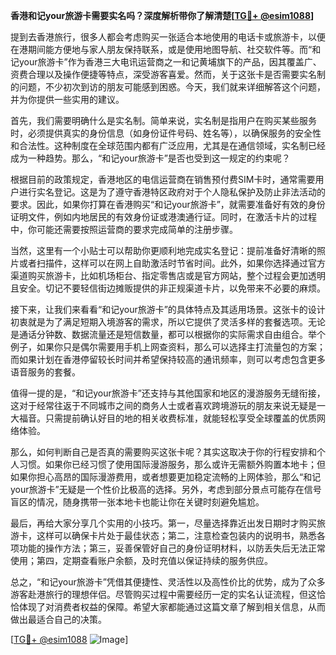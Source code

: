 **香港和记your旅游卡需要实名吗？深度解析带你了解清楚[[TG💪+ @esim1088](https://t.me/s/esim1088)]**

提到去香港旅行，很多人都会考虑购买一张适合本地使用的电话卡或旅游卡，以便在港期间能方便地与家人朋友保持联系，或是使用地图导航、社交软件等。而“和记your旅游卡”作为香港三大电讯运营商之一和记黄埔旗下的产品，因其覆盖广、资费合理以及操作便捷等特点，深受游客喜爱。然而，关于这张卡是否需要实名制的问题，不少初次到访的朋友可能感到困惑。今天，我们就来详细解答这个问题，并为你提供一些实用的建议。

首先，我们需要明确什么是实名制。简单来说，实名制是指用户在购买某些服务时，必须提供真实的身份信息（如身份证件号码、姓名等），以确保服务的安全性和合法性。这种制度在全球范围内都有广泛应用，尤其是在通信领域，实名制已经成为一种趋势。那么，“和记your旅游卡”是否也受到这一规定的约束呢？

根据目前的政策规定，香港地区的电信运营商在销售预付费SIM卡时，通常需要用户进行实名登记。这是为了遵守香港特区政府对于个人隐私保护及防止非法活动的要求。因此，如果你打算在香港购买“和记your旅游卡”，就需要准备好有效的身份证明文件，例如内地居民的有效身份证或港澳通行证。同时，在激活卡片的过程中，你可能还需要按照运营商的要求完成简单的注册步骤。

当然，这里有一个小贴士可以帮助你更顺利地完成实名登记：提前准备好清晰的照片或者扫描件，这样可以在网上自助激活时节省时间。此外，如果你选择通过官方渠道购买旅游卡，比如机场柜台、指定零售店或是官方网站，整个过程会更加透明且安全。切记不要轻信街边摊贩提供的非正规渠道卡片，以免带来不必要的麻烦。

接下来，让我们来看看“和记your旅游卡”的具体特点及其适用场景。这张卡的设计初衷就是为了满足短期入境游客的需求，所以它提供了灵活多样的套餐选项。无论是通话分钟数、数据流量还是短信数量，都可以根据你的实际需求自由组合。举个例子，如果你只是偶尔需要用手机上网查资料，那么可以选择主打流量包的方案；而如果计划在香港停留较长时间并希望保持较高的通讯频率，则可以考虑包含更多语音服务的套餐。

值得一提的是，“和记your旅游卡”还支持与其他国家和地区的漫游服务无缝衔接，这对于经常往返于不同城市之间的商务人士或者喜欢跨境游玩的朋友来说无疑是一大福音。只需提前确认好目的地的相关收费标准，就能轻松享受全球覆盖的优质网络体验。

那么，如何判断自己是否真的需要购买这张卡呢？其实这取决于你的行程安排和个人习惯。如果你已经习惯了使用国际漫游服务，那么或许无需额外购置本地卡；但如果你担心高昂的国际漫游费用，或者想要更加稳定流畅的上网体验，那么“和记your旅游卡”无疑是一个性价比极高的选择。另外，考虑到部分景点可能存在信号盲区的情况，随身携带一张本地卡也能让你在关键时刻避免尴尬。

最后，再给大家分享几个实用的小技巧。第一，尽量选择靠近出发日期时才购买旅游卡，这样可以确保卡片处于最佳状态；第二，注意检查包装内的说明书，熟悉各项功能的操作方法；第三，妥善保管好自己的身份证明材料，以防丢失后无法正常使用；第四，定期查看账户余额，及时充值以保证持续的服务供应。

总之，“和记your旅游卡”凭借其便捷性、灵活性以及高性价比的优势，成为了众多游客赴港旅行的理想伴侣。尽管购买过程中需要经历一定的实名认证流程，但这恰恰体现了对消费者权益的保障。希望大家都能通过这篇文章了解到相关信息，从而做出最适合自己的决策。

[[TG💪+ @esim1088](https://t.me/s/esim1088) ![Image](https://i.postimg.cc/4NQfJmqS/Snipaste-2025-05-13-00-14-12.png)]